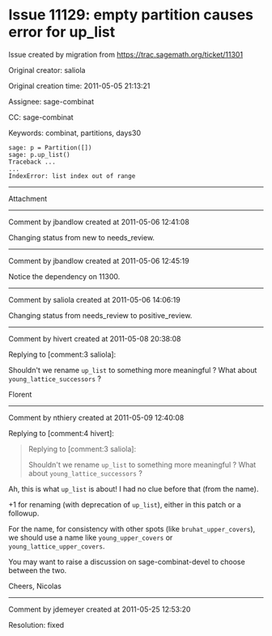 # Issue 11129: empty partition causes error for up_list

Issue created by migration from https://trac.sagemath.org/ticket/11301

Original creator: saliola

Original creation time: 2011-05-05 21:13:21

Assignee: sage-combinat

CC:  sage-combinat

Keywords: combinat, partitions, days30


```
sage: p = Partition([])
sage: p.up_list()
Traceback ...
...
IndexError: list index out of range
```



---

Attachment


---

Comment by jbandlow created at 2011-05-06 12:41:08

Changing status from new to needs_review.


---

Comment by jbandlow created at 2011-05-06 12:45:19

Notice the dependency on 11300.


---

Comment by saliola created at 2011-05-06 14:06:19

Changing status from needs_review to positive_review.


---

Comment by hivert created at 2011-05-08 20:38:08

Replying to [comment:3 saliola]:

Shouldn't we rename `up_list` to something more meaningful ? What about `young_lattice_successors` ? 

Florent


---

Comment by nthiery created at 2011-05-09 12:40:08

Replying to [comment:4 hivert]:
> Replying to [comment:3 saliola]:
> 
> Shouldn't we rename `up_list` to something more meaningful ? What about `young_lattice_successors` ? 

Ah, this is what `up_list` is about! I had no clue before that
(from the name).

+1 for renaming (with deprecation of `up_list`), either in this
patch or a followup.

For the name, for consistency with other spots (like
`bruhat_upper_covers`), we should use a name like
`young_upper_covers` or `young_lattice_upper_covers`.

You may want to raise a discussion on sage-combinat-devel to choose
between the two.

Cheers,
					Nicolas


---

Comment by jdemeyer created at 2011-05-25 12:53:20

Resolution: fixed
